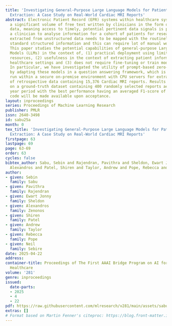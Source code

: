 ```yaml
---
title: 'Investigating General-Purpose Large Language Models for Patient Information
  Extraction: A Case Study on Real-World Cardiac MRI Reports'
abstract: Electronic Patient Record (EPR) systems within healthcare systems contains
  a significant volume of free text written by clinicians in the form of unstructured
  data, meaning access to timely, potential pertinent data signals is precluded. For
  a clinician to analyse information for a cohort of patients for research, information
  extracted from unstructured data needs to be mapped with the routinely collected
  standard structured information and this can require lot of manual work and time.
  This paper studies the potential capabilities of general-purpose Large Language
  Models (LLMs) in the context of, (1) practical deployment using limited CPU computing
  resources, (2) usefulness in the context of extracting patient information within
  healthcare settings and (3) does not require fine-tuning or train models from scratch.
  In particular, we have investigated the utility of prompt-based zero-shot predictions
  by adapting these models in a question answering framework, which is deployed and
  run within a secure on-premise environment with CPU servers for extracting ten years
  of retrospective data containing 15,376 Cardiac MRI reports. Results are evaluated
  on a ground-truth dataset containing 400 randomly selected reports across the ten
  year period with the best performance having an averaged F1-score of 97.83%. Source
  code will be made available upon acceptance.
layout: inproceedings
series: Proceedings of Machine Learning Research
publisher: PMLR
issn: 2640-3498
id: sabu25a
month: 0
tex_title: 'Investigating General-Purpose Large Language Models for Patient Information
  Extraction: A Case Study on Real-World Cardiac MRI Reports'
firstpage: 63
lastpage: 69
page: 63-69
order: 63
cycles: false
bibtex_author: Sabu, Sebin and Rajendran, Pavithra and Sheldon, Ewart Jonny and Zenonos,
  Alexandros and Patel, Shiren and Taylor, Andrew and Pope, Rebecca and Sebire, Neil
author:
- given: Sebin
  family: Sabu
- given: Pavithra
  family: Rajendran
- given: Ewart Jonny
  family: Sheldon
- given: Alexandros
  family: Zenonos
- given: Shiren
  family: Patel
- given: Andrew
  family: Taylor
- given: Rebecca
  family: Pope
- given: Neil
  family: Sebire
date: 2025-04-22
address:
container-title: Proceedings of The First AAAI Bridge Program on AI for Medicine and
  Healthcare
volume: '281'
genre: inproceedings
issued:
  date-parts:
  - 2025
  - 4
  - 22
pdf: https://raw.githubusercontent.com/mlresearch/v281/main/assets/sabu25a/sabu25a.pdf
extras: []
# Format based on Martin Fenner's citeproc: https://blog.front-matter.io/posts/citeproc-yaml-for-bibliographies/
---
```

